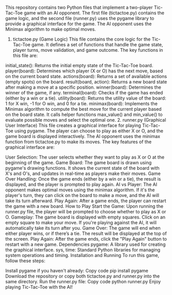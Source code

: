 This repository contains two Python files that implement a two-player Tic-Tac-Toe game with an AI opponent. The first file (tictactoe.py) contains the game logic, and the second file (runner.py) uses the pygame library to provide a graphical interface for the game. The AI opponent uses the Minimax algorithm to make optimal moves.

1. tictactoe.py (Game Logic)
This file contains the core logic for the Tic-Tac-Toe game. It defines a set of functions that handle the game state, player turns, move validation, and game outcome. The key functions in this file are:

initial_state(): Returns the initial empty state of the Tic-Tac-Toe board.
player(board): Determines which player (X or O) has the next move, based on the current board state.
actions(board): Returns a set of available actions (empty spots) on the board.
result(board, action): Returns a new board state after making a move at a specific position.
winner(board): Determines the winner of the game, if any.
terminal(board): Checks if the game has ended (either by a win or a tie).
utility(board): Returns the utility value of the board: 1 for X win, -1 for O win, and 0 for a tie.
minimax(board): Implements the Minimax algorithm to compute the best move for the current player based on the board state. It calls helper functions max_value() and min_value() to evaluate possible moves and select the optimal one.
2. runner.py (Graphical User Interface)
This file creates a graphical interface for playing Tic-Tac-Toe using pygame. The player can choose to play as either X or O, and the game board is displayed interactively. The AI opponent uses the minimax function from tictactoe.py to make its moves. The key features of the graphical interface are:

User Selection: The user selects whether they want to play as X or O at the beginning of the game.
Game Board: The game board is drawn using pygame's drawing functions. It shows the current state of the board with X's and O's, and updates in real-time as players make their moves.
Game Over Handling: Once the game ends (either by a win or a tie), the result is displayed, and the player is prompted to play again.
AI vs Player: The AI opponent makes optimal moves using the minimax algorithm. If it's the player's turn, they can click on the board to make a move, and the AI will take its turn afterward.
Play Again: After a game ends, the player can restart the game with a new board.
How to Play
Start the Game: Upon running the runner.py file, the player will be prompted to choose whether to play as X or O.
Gameplay: The game board is displayed with empty squares. Click on an empty square to make your move.
If you're playing against the AI, it will automatically take its turn after you.
Game Over: The game will end when either player wins, or if there’s a tie. The result will be displayed at the top of the screen.
Play Again: After the game ends, click the "Play Again" button to restart with a new game.
Dependencies
pygame: A library used for creating the graphical interface.
sys, time: Standard Python libraries for managing system operations and timing.
Installation and Running
To run this game, follow these steps:

Install pygame if you haven't already:
Copy code
pip install pygame
Download the repository or copy both tictactoe.py and runner.py into the same directory.
Run the runner.py file:
Copy code
python runner.py
Enjoy playing Tic-Tac-Toe with the AI!












